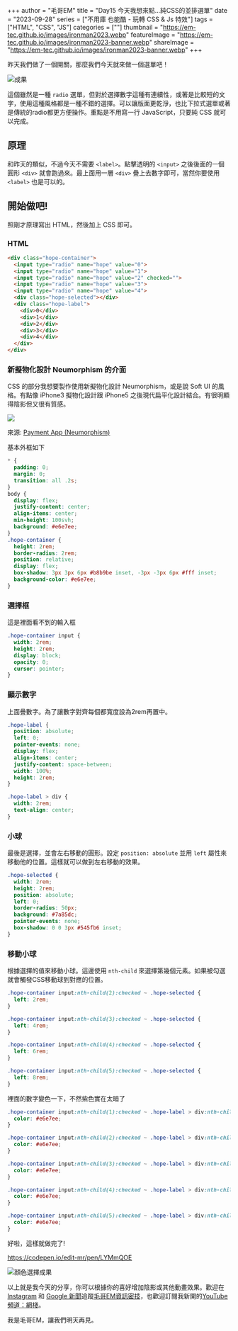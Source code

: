 +++
author = "毛哥EM"
title = "Day15 今天我想來點...純CSS的並排選單"
date = "2023-09-28"
series = ["不用庫 也能酷 - 玩轉 CSS & Js 特效"]
tags = ["HTML", "CSS", "JS"]
categories = [""]
thumbnail = "https://em-tec.github.io/images/ironman2023.webp"
featureImage = "https://em-tec.github.io/images/ironman2023-banner.webp"
shareImage = "https://em-tec.github.io/images/ironman2023-banner.webp"
+++

昨天我們做了一個開關，那麼我們今天就來做一個選單吧！

<!--more-->


![成果](https://em-tec.github.io/post/2023ironman-15/final.gif)

這個雖然是一種 `radio` 選單，但對於選擇數字這種有連續性，或著是比較短的文字，使用這種風格都是一種不錯的選擇。可以讓版面更乾淨，也比下拉式選單或著是傳統的radio都更方便操作。重點是不用寫一行 JavaScript，只要純 CSS 就可以完成。

## 原理

和昨天的類似，不過今天不需要 `<label>`。點擊透明的 `<input>` 之後後面的一個圓形 `<div>` 就會跑過來。最上面用一層 `<div>` 疊上去數字即可，當然你要使用 `<label>` 也是可以的。

## 開始做吧!

照剛才原理寫出 HTML，然後加上 CSS 即可。

### HTML

```html
<div class="hope-container">
  <input type="radio" name="hope" value="0">
  <input type="radio" name="hope" value="1">
  <input type="radio" name="hope" value="2" checked="">
  <input type="radio" name="hope" value="3">
  <input type="radio" name="hope" value="4">
  <div class="hope-selected"></div>
  <div class="hope-label">
    <div>0</div>
    <div>1</div>
    <div>2</div>
    <div>3</div>
    <div>4</div>
  </div>
</div>
```

### 新擬物化設計 Neumorphism 的介面

CSS 的部分我想要製作使用新擬物化設計 Neumorphism，或是說 Soft UI 的風格。有點像 iPhone3 擬物化設計跟 iPhone5 之後現代扁平化設計結合。有很明顯得陰影但又很有質感。

![](https://em-tec.github.io/post/2023ironman-15/example.webp)

來源: [Payment App (Neumorphism)](https://codepen.io/sdbrannum/pen/PowKRGj)

基本外框如下

```css
* {
  padding: 0;
  margin: 0;
  transition: all .2s;
}
body {
  display: flex;
  justify-content: center;
  align-items: center;
  min-height: 100svh;
  background: #e6e7ee;
}
.hope-container {
  height: 2rem;
  border-radius: 2rem;
  position: relative;
  display: flex;
  box-shadow: 3px 3px 6px #b8b9be inset, -3px -3px 6px #fff inset;
  background-color: #e6e7ee;
}
```
### 選擇框

這是裡面看不到的輸入框

```css
.hope-container input {
  width: 2rem;
  height: 2rem;
  display: block;
  opacity: 0;
  cursor: pointer;
}
```

### 顯示數字

上面疊數字。為了讓數字對齊每個都寬度設為2rem再置中。

```css
.hope-label {
  position: absolute;
  left: 0;
  pointer-events: none;
  display: flex;
  align-items: center;
  justify-content: space-between;
  width: 100%;
  height: 2rem;
}

.hope-label > div {
  width: 2rem;
  text-align: center;
}
```

### 小球

最後是選擇，並會左右移動的圓形。設定 `position: absolute` 並用 `left` 屬性來移動他的位置。這樣就可以做到左右移動的效果。

```css
.hope-selected {
  width: 2rem;
  height: 2rem;
  position: absolute;
  left: 0;
  border-radius: 50px;
  background: #7a85dc;
  pointer-events: none;
  box-shadow: 0 0 3px #545fb6 inset;
}
```

### 移動小球

根據選擇的值來移動小球。這邊使用 `nth-child` 來選擇第幾個元素。如果被勾選就會觸發CSS移動球到對應的位置。

```css
.hope-container input:nth-child(2):checked ~ .hope-selected {
  left: 2rem;
}

.hope-container input:nth-child(3):checked ~ .hope-selected {
  left: 4rem;
}

.hope-container input:nth-child(4):checked ~ .hope-selected {
  left: 6rem;
}

.hope-container input:nth-child(5):checked ~ .hope-selected {
  left: 8rem;
}
```
裡面的數字變色一下，不然紫色實在太暗了

```css
.hope-container input:nth-child(1):checked ~ .hope-label > div:nth-child(1) {
  color: #e6e7ee;
}

.hope-container input:nth-child(2):checked ~ .hope-label > div:nth-child(2) {
  color: #e6e7ee;
}

.hope-container input:nth-child(3):checked ~ .hope-label > div:nth-child(3) {
  color: #e6e7ee;
}

.hope-container input:nth-child(4):checked ~ .hope-label > div:nth-child(4) {
  color: #e6e7ee;
}

.hope-container input:nth-child(5):checked ~ .hope-label > div:nth-child(5) {
  color: #e6e7ee;
}
```
好啦，這樣就做完了!

https://codepen.io/edit-mr/pen/LYMmQOE

![顏色選擇成果](https://em-tec.github.io/post/2023ironman-15/final.gif)

以上就是我今天的分享，你可以根據你的喜好增加陰影或其他動畫效果。歡迎在 [Instagram](https://www.instagram.com/em.tec.blog) 和 [Google 新聞](https://news.google.com/publications/CAAqBwgKMKXLvgswsubVAw?ceid=TW:zh-Hant&oc=3)追蹤[毛哥EM資訊密技](https://em-tec.github.io/)，也歡迎訂閱我新開的[YouTube頻道：網棧](https://www.youtube.com/@webpallet)。

我是毛哥EM，讓我們明天再見。
